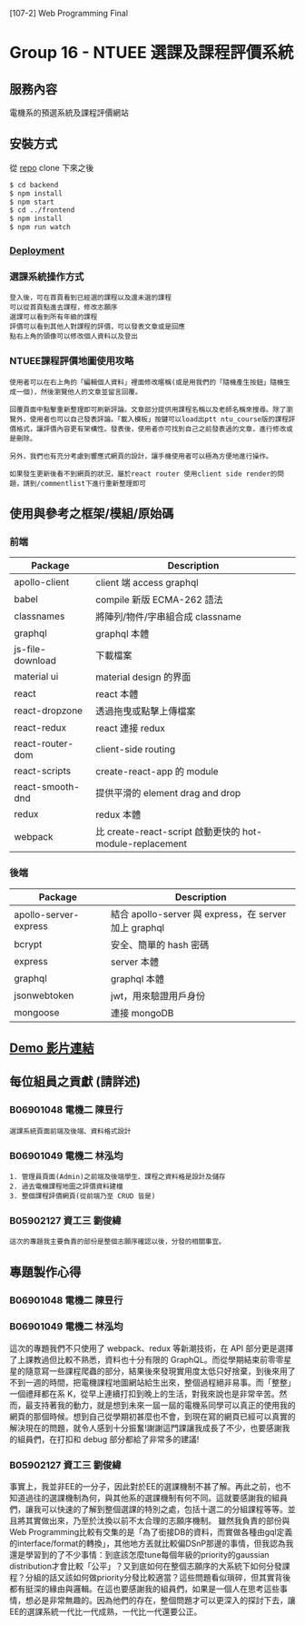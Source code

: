 [107-2] Web Programming Final

# Group 16 - NTUEE 選課及課程評價系統

## 服務內容

電機系的預選系統及課程評價網站

## 安裝方式

從 [repo](https://github.com/jchen8tw/NTUEECourseNew) clone 下來之後

```sh
$ cd backend
$ npm install
$ npm start
$ cd ../frontend
$ npm install
$ npm run watch
```

### [Deployment](https://course.ntuee.org)

### 選課系統操作方式

    登入後，可在首頁看到已經選的課程以及還未選的課程
    可以從首頁點進去課程，修改志願序
    選課可以看到所有年級的課程
    評價可以看到其他人對課程的評價，可以發表文章或是回應
    點右上角的頭像可以修改個人資料以及登出

### NTUEE課程評價地圖使用攻略

    使用者可以在右上角的「編輯個人資料」裡面修改暱稱(或是用我們的「隨機產生按鈕」隨機生成一個)，然後瀏覽他人的文章並留言回覆。
    
    回覆頁面中點擊重新整理即可刷新評論。文章部分提供用課程名稱以及老師名稱來搜尋。除了瀏覽外，使用者也可以自己發表評論。「載入模板」按鍵可以load出ptt ntu_course版的課程評價格式，讓評價內容更有架構性。發表後，使用者亦可找到自己之前發表過的文章，進行修改或是刪除。
    
    另外，我們也有充分考慮到響應式網頁的設計，讓手機使用者可以極為方便地進行操作。

    如果發生更新後看不到網頁的狀況，屬於react router 使用client side render的問題，請到/commentlist下進行重新整理即可

## 使用與參考之框架/模組/原始碼

### 前端

| Package          | Description                                              |
| ---------------- | -------------------------------------------------------- |
| apollo-client    | client 端 access graphql                                 |
| babel            | compile 新版 ECMA-262 語法                               |
| classnames       | 將陣列/物件/字串組合成 classname                         |
| graphql          | graphql 本體                                             |
| js-file-download | 下載檔案                                                 |
| material ui      | material design 的界面                                   |
| react            | react 本體                                               |
| react-dropzone   | 透過拖曳或點擊上傳檔案                                   |
| react-redux      | react 連接 redux                                         |
| react-router-dom | client-side routing                                      |
| react-scripts    | create-react-app 的 module                               |
| react-smooth-dnd | 提供平滑的 element drag and drop                         |
| redux            | redux 本體                                               |
| webpack          | 比 create-react-script 啟動更快的 hot-module-replacement |

### 後端

| Package               | Description                                           |
| --------------------- | ----------------------------------------------------- |
| apollo-server-express | 結合 apollo-server 與 express，在 server 加上 graphql |
| bcrypt                | 安全、簡單的 hash 密碼                                |
| express               | server 本體                                           |
| graphql               | graphql 本體                                          |
| jsonwebtoken          | jwt，用來驗證用戶身份                                 |
| mongoose              | 連接 mongoDB                                          |

## [Demo 影片連結](https://youtu.be/)

## 每位組員之貢獻 (請詳述)

### B06901048 電機二 陳昱行

    選課系統頁面前端及後端、資料格式設計

### B06901049 電機二 林泓均

    1. 管理員頁面(Admin)之前端及後端學生、課程之資料格是設計及儲存
    2. 過去電機課程地圖之評價資料建檔
    3. 整個課程評價網頁(從前端乃至 CRUD 皆是)

### B05902127 資工三 劉俊緯

    這次的專題我主要負責的部份是整個志願序確認以後，分發的相關事宜。



## 專題製作心得

### B06901048 電機二 陳昱行

### B06901049 電機二 林泓均

這次的專題我們不只使用了 webpack、redux 等新潮技術，在 API 部分更是選擇了上課教過但比較不熟悉，資料也十分有限的 GraphQL。而從學期結束前零零星星的隨意寫一些課程爬蟲的部分，結果後來發現實用度太低只好捨棄，到後來用了不到一週的時間，把電機課程地圖網站給生出來，整個過程絕非易事。而「整整」一個禮拜都在系 K，從早上連續打扣到晚上的生活，對我來說也是非常辛苦。然而，最支持著我的動力，就是想到未來一屆一屆的電機系同學可以真正的使用我的網頁的那個時候。想到自己從學期初甚麼也不會，到現在寫的網頁已經可以真實的解決現在的問題，就令人感到十分振奮!謝謝這門課讓我成長了不少，也要感謝我的組員們，在打扣和 debug 部分都給了非常多的建議!

### B05902127 資工三 劉俊緯

事實上，我並非EE的一分子，因此對於EE的選課機制不甚了解。再此之前，也不知道過往的選課機制為何，與其他系的選課機制有何不同。這就要感謝我的組員們，讓我可以快速的了解到整個選課的特別之處，包括十選二的分組課程等等。並且將其實做出來，乃至於汰換以前不太合理的志願序機制。
雖然我負責的部份與Web Programming比較有交集的是「為了銜接DB的資料，而實做各種由gql定義的interface/format的轉換」，其他地方丟就比較偏DSnP那邊的事情，但我認為我還是學習到的了不少事情：到底該怎麼tune每個年級的priority的gaussian distribution才會比較「公平」？又到底如何在整個志願序的大系統下如何分發課程？分組的話又該如何做priority分發比較適當？這些問題看似瑣碎，但其實背後都有挺深的緣由與邏輯。在這也要感謝我的組員們，如果是一個人在思考這些事情，想必是非常無趣的。因為他們的存在，整個問題才可以更深入的探討下去，讓EE的選課系統一代比一代成熟，一代比一代還要公正。